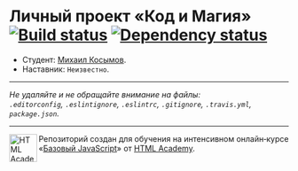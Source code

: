 # Личный проект «Код и Магия» [![Build status][travis-image]][travis-url] [![Dependency status][dependency-image]][dependency-url]

* Студент: [Михаил Косымов](https://up.htmlacademy.ru/javascript/5/user/157231).
* Наставник: `Неизвестно`.

---

_Не удаляйте и не обращайте внимание на файлы:_<br>
_`.editorconfig`, `.eslintignore`, `.eslintrc`, `.gitignore`, `.travis.yml`, `package.json`._

---

<a href="https://htmlacademy.ru/intensive/javascript"><img align="left" width="50" height="50" title="HTML Academy" src="https://up.htmlacademy.ru/static/img/intensive/javascript/logo-for-github.svg"></a>

Репозиторий создан для обучения на интенсивном онлайн‑курсе «[Базовый JavaScript](https://htmlacademy.ru/intensive/javascript)» от [HTML Academy](https://htmlacademy.ru).

[travis-image]: https://travis-ci.org/htmlacademy-javascript/157231-code-and-magick.svg?branch=master
[travis-url]: https://travis-ci.org/htmlacademy-javascript/157231-code-and-magick
[dependency-image]: https://david-dm.org/htmlacademy-javascript/157231-code-and-magick.svg?style=flat-square
[dependency-url]: https://david-dm.org/htmlacademy-javascript/157231-code-and-magick

